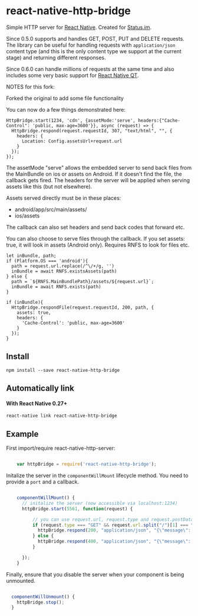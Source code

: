 # react-native-http-bridge

Simple HTTP server for [React Native](https://github.com/facebook/react-native).
Created for [Status.im](https://github.com/status-im/status-react).

Since 0.5.0 supports and handles GET, POST, PUT and DELETE requests.
The library can be useful for handling requests with `application/json` content type
(and this is the only content type we support at the current stage) and returning different responses.

Since 0.6.0 can handle millions of requests at the same time and also includes some very basic support for [React Native QT](https://github.com/status-im/react-native-desktop).

NOTES for this fork:

Forked the original to add some file functionality

You can now do a few things demonstrated here:

```
HttpBridge.start(1234, 'cdn', {assetMode:'serve', headers:{"Cache-Control": 'public, max-age=3600'}}, async (request) => {
  HttpBridge.respond(request.requestId, 307, "text/html", "", {
    headers: {
      Location: Config.assetsUrl+request.url
    }
  });
});
```

The assetMode "serve" allows the embedded server to send back files from the MainBundle on ios or assets on Android.  If it doesn't find the file, the callback gets fired.  The headers for the server will be applied when serving assets like this (but not elsewhere).

Assets served directly must be in these places:
* android/app/src/main/assets/
* ios/assets


The callback can also set headers and send back codes that forward etc.

You can also choose to serve files through the callback.  If you set assets: true, it will look in assets (Android only).  Requires RNFS to look for files etc.

```
let inBundle, path;
if (Platform.OS === 'android'){
  path = request.url.replace(/^\/+/g, '')
  inBundle = await RNFS.existsAssets(path)
} else {
  path = `${RNFS.MainBundlePath}/assets/${request.url}`;
  inBundle = await RNFS.exists(path)
}

if (inBundle){
  HttpBridge.respondFile(request.requestId, 200, path, {
    assets: true,
    headers: {
      'Cache-Control': 'public, max-age=3600'
    }
  });
}
```

## Install

```shell
npm install --save react-native-http-bridge
```

## Automatically link

#### With React Native 0.27+

```shell
react-native link react-native-http-bridge
```

## Example

First import/require react-native-http-server:

```js

    var httpBridge = require('react-native-http-bridge');

```


Initalize the server in the `componentWillMount` lifecycle method. You need to provide a `port` and a callback.

```js

    componentWillMount() {
      // initalize the server (now accessible via localhost:1234)
      httpBridge.start(5561, function(request) {

          // you can use request.url, request.type and request.postData here
          if (request.type === "GET" && request.url.split("/")[1] === "users") {
            httpBridge.respond(200, "application/json", "{\"message\": \"OK\"}");
          } else {
            httpBridge.respond(400, "application/json", "{\"message\": \"Bad Request\"}");
          }

      });
    }

```

Finally, ensure that you disable the server when your component is being unmounted.

```js

  componentWillUnmount() {
    httpBridge.stop();
  }

```
